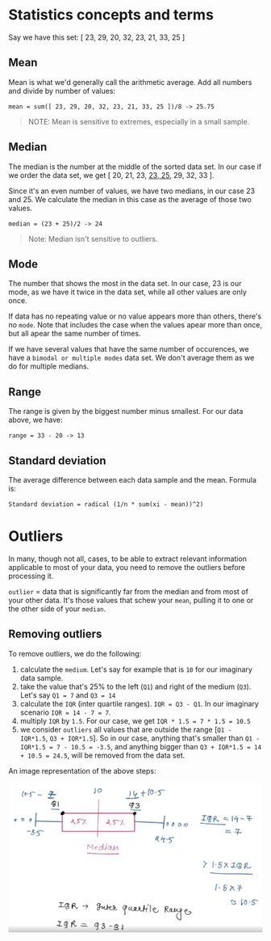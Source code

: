 # Statistics concepts and terms

Say we have this set: [ 23, 29, 20, 32, 23, 21, 33, 25 ]
## Mean

Mean is what we'd generally call the arithmetic average. Add all numbers and divide by number of values:

```
mean = sum([ 23, 29, 20, 32, 23, 21, 33, 25 ])/8 -> 25.75
```

> NOTE: Mean is sensitive to extremes, especially in a small sample.

## Median
The median is the number at the middle of the sorted data set. In our case if we order the data set, we get [ 20, 21, 23, <ins>23, 25</ins>, 29, 32, 33 ].

Since it's an even number of values, we have two medians, in our case 23 and 25. We calculate the median in this case as the average of those two values.

```
median = (23 + 25)/2 -> 24
```

> Note: Median isn't sensitive to outliers.

## Mode
The number that shows the most in the data set. In our case, 23 is our mode, as we have it twice in the data set, while all other values are only once.

If data has no repeating value or no value appears more than others, there's no `mode`. Note that includes the case when the values apear more than once, but all apear the same number of times.

If we have several values that have the same number of occurences, we have a `bimodal or multiple modes` data set. We don't average them as we do for multiple medians.

## Range
The range is given by the biggest number minus smallest. For our data above, we have:
```
range = 33 - 20 -> 13
```

## Standard deviation
The average difference between each data sample and the mean. Formula is:

```
Standard deviation = radical (1/n * sum(xi - mean))^2)
```

# Outliers

In many, though not all, cases, to be able to extract relevant information applicable to most of your data, you need to remove the outliers before processing it.

`outlier` = data that is significantly far from the median and from most of your other data. It's those values that schew your `mean`, pulling it to one or the other side of your `median`.

## Removing outliers

To remove outliers, we do the following:
1. calculate the `medium`. Let's say for example that is `10` for our imaginary data sample.
2. take the value that's 25% to the left (`Q1`) and right of the medium (`Q3`). Let's say `Q1 = 7` and `Q3 = 14`
3. calculate the `IQR` (inter quartile ranges). `IQR = Q3 - Q1`. In our imaginary scenario `IQR = 14 - 7 = 7`.
4. multiply `IQR` by `1.5`. For our case, we get `IQR * 1.5 = 7 * 1.5 = 10.5`
5. we consider `outliers` all values that are outside the range [`Q1 - IQR*1.5`, `Q3 + IQR*1.5`]. So in our case, anything that's smaller than `Q1 - IQR*1.5 = 7 - 10.5 = -3.5`, and anything bigger than `Q3 + IQR*1.5 = 14 + 10.5 = 24.5`, will be removed from the data set.

An image representation of the above steps:

![alt text](outliers.png)